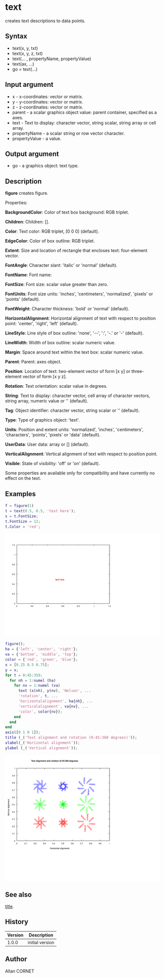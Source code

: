 # text

creates text descriptions to data points.

## Syntax

- text(x, y, txt)
- text(x, y, z, txt)
- text(... , propertyName, propertyValue)
- text(ax, ...)
- go = text(...)

## Input argument

- x - x-coordinates: vector or matrix.
- y - y-coordinates: vector or matrix.
- z - z-coordinates: vector or matrix.
- parent - a scalar graphics object value: parent container, specified as a axes.
- text - Text to display: character vector, string scalar, string array or cell array.
- propertyName - a scalar string or row vector character.
- propertyValue - a value.

## Output argument

- go - a graphics object: text type.

## Description

  <p><b>figure</b> creates figure.</p>
  <p>Properties:</p>
  <p/>
  <p><b>BackgroundColor</b>: Color of text box background: RGB triplet.</p>
  <p><b>Children</b>:  Children: [].</p>
  <p><b>Color</b>: Text color: RGB triplet, [0 0 0] (default).</p>
  <p><b>EdgeColor</b>: Color of box outline: RGB triplet.</p>
  <p><b>Extent</b>: Size and location of rectangle that encloses text: four-element vector.</p>
  <p><b>FontAngle</b>: Character slant: 'italic' or 'normal' (default).</p>
  <p><b>FontName</b>: Font name: </p>
  <p><b>FontSize</b>: Font size: scalar value greater than zero.</p>
  <p><b>FontUnits</b>: Font size units: 'inches', 'centimeters', 'normalized', 'pixels' or 'points' (default).</p>
  <p><b>FontWeight</b>: Character thickness: 'bold' or 'normal' (default).</p>
  <p><b>HorizontalAlignment</b>: Horizontal alignment of text with respect to position point: 'center', 'right', 'left' (default).</p>
  <p><b>LineStyle</b>: Line style of box outline:  'none', '--', ':',  '-.' or '-' (default).</p>
  <p><b>LineWidth</b>: Width of box outline: scalar numeric value.</p>
  <p><b>Margin</b>: Space around text within the text box: scalar numeric value.</p>
  <p><b>Parent</b>: Parent: axes object.</p>
  <p><b>Position</b>: Location of text: two-element vector of form [x y] or three-element vector of form [x y z].</p>
  <p><b>Rotation</b>: Text orientation: scalar value in degrees.</p>
  <p><b>String</b>: Text to display: character vector, cell array of character vectors, string array, numeric value or '' (default).</p>
  <p><b>Tag</b>: Object identifier: character vector, string scalar or '' (default).</p>
  <p><b>Type</b>: Type of graphics object: 'text'.</p>
  <p><b>Units</b>: Position and extent units: 'normalized', 'inches', 'centimeters', 'characters', 'points', 'pixels' or 'data' (default).</p>
  <p><b>UserData</b>: User data: array or [] (default).</p>
  <p><b>VerticalAlignment</b>: Vertical alignment of text with respect to position point.</p>
  <p><b>Visible</b>: State of visibility: 'off' or 'on' (default).</p>
  <p/>
  <p>Some properties are available only for compatibility and have currently no effect on the text.</p>

## Examples

```matlab
f = figure(1)
t = text(0.5, 0.5, 'text here');
s = t.FontSize;
t.FontSize = 12;
t.Color = 'red';
```

<img src="text_1_1F5DE711.svg" align="middle"/>

```matlab
figure();
ha = {'left', 'center', 'right'};
va = {'bottom', 'middle', 'top'};
color = {'red', 'green', 'blue'};
x = [0.25 0.5 0.75];
y = x;
for t = 0:45:359;
  for nh = 1:numel (ha)
    for nv = 1:numel (va)
      text (x(nh), y(nv), 'Nelson', ...
      'rotation', t, ...
      'horizontalalignment', ha{nh}, ...
      'verticalalignment', va{nv}, ...
      'color', color{nv});
    end
  end
end
axis([0 1 0 1]);
title (_('Text alignment and rotation (0:45:360 degrees)'));
xlabel(_('Horizontal alignment'));
ylabel (_('Vertical alignment'));
```

<img src="text_2_7E6236BA.svg" align="middle"/>

## See also

[title](title.md).

## History

| Version | Description     |
| ------- | --------------- |
| 1.0.0   | initial version |

## Author

Allan CORNET
